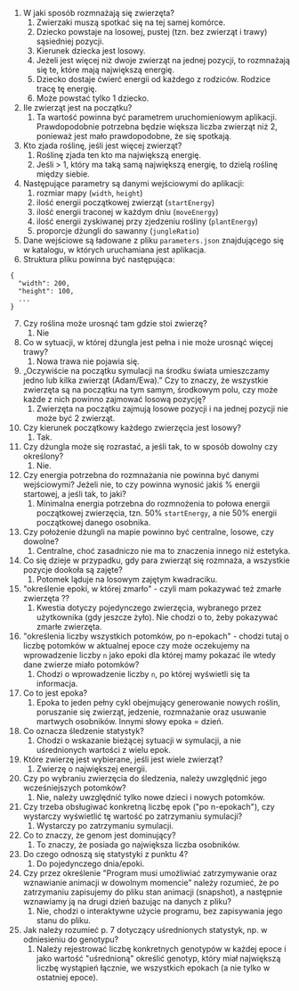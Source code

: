 1. W jaki sposób rozmnażają się zwierzęta?
   1. Zwierzaki muszą spotkać się na tej samej komórce.
   2. Dziecko powstaje na losowej, pustej (tzn. bez zwierząt i trawy) sąsiedniej pozycji.
   3. Kierunek dziecka jest losowy.
   4. Jeżeli jest więcej niż dwoje zwierząt na jednej pozycji, to rozmnażają się te, które mają największą energię.
   5. Dziecko dostaje ćwierć energii od każdego z rodziców. Rodzice tracę tę energię.
   6. Może powstać tylko 1 dziecko. 
2. Ile zwierząt jest na początku?
   1. Ta wartość powinna być parametrem uruchomieniowym aplikacji. Prawdopodobnie potrzebna będzie większa liczba zwierząt
      niż 2, ponieważ jest mało prawdopodobne, że się spotkają.
3. Kto zjada roślinę, jeśli jest więcej zwierząt?
   1. Roślinę zjada ten kto ma największą energię.
   2. Jeśli > 1, który ma taką samą największą energię, to dzielą roślinę między siebie.
4. Następujące parametry są danymi wejściowymi do aplikacji:
   1. rozmiar mapy (`width`, `height`)
   2. ilość energii początkowej zwierząt (`startEnergy`)
   3. ilość energii traconej w każdym dniu (`moveEnergy`)
   4. ilość energii zyskiwanej przy zjedzeniu rośliny (`plantEnergy`)
   4. proporcje dżungli do sawanny (`jungleRatio`)
5. Dane wejściowe są ładowane z pliku `parameters.json` znajdującego się w katalogu, w których uruchamiana jest
   aplikacja.
6. Struktura pliku powinna być następująca:
```
{ 
  "width": 200,
  "height": 100,
  ...
}
```
7. Czy roślina może urosnąć tam gdzie stoi zwierzę?
   1. Nie
8. Co w sytuacji, w której dżungla jest pełna i nie może urosnąć więcej trawy? 
   1. Nowa trawa nie pojawia się.
9. „Oczywiście na początku symulacji na środku świata umieszczamy jedno lub kilka zwierząt (Adam/Ewa).”
   Czy to znaczy, że wszystkie zwierzęta są na początku na tym samym, środkowym polu, czy może każde z nich powinno zajmować 
   losową pozycję?
   1. Zwierzęta na początku zajmują losowe pozycji i na jednej pozycji nie może być 2 zwierząt.
5. Czy kierunek początkowy każdego zwierzęcia jest losowy?
   1. Tak.
6. Czy dżungla może się rozrastać, a jeśli tak, to w sposób dowolny czy określony?
   1. Nie.
7. Czy energia potrzebna do rozmnażania nie powinna być danymi wejściowymi? Jeżeli nie, to czy powinna wynosić jakiś % energii startowej, a jeśli tak, to jaki?
   1. Minimalna energia potrzebna do rozmnożenia to połowa energii początkowej zwierzęcia, 
      tzn. 50% `startEnergy`, a nie 50% energii początkowej danego osobnika.
8. Czy położenie dżungli na mapie powinno być centralne, losowe, czy dowolne?
   1. Centralne, choć zasadniczo nie ma to znaczenia innego niż estetyka. 
9. Co się dzieje w przypadku, gdy para zwierząt się rozmnaża, a wszystkie pozycje dookoła są zajęte?
   1. Potomek ląduje na losowym zajętym kwadraciku.
10. "określenie epoki, w której zmarło" - czyli mam pokazywać też zmarłe zwierzęta ??
    1. Kwestia dotyczy pojedynczego zwierzęcia, wybranego przez użytkownika (gdy jeszcze żyło). Nie chodzi o to, żeby pokazywać zmarłe zwierzęta.
11. "określenia liczby wszystkich potomków, po n-epokach" - chodzi tutaj o liczbę potomków w aktualnej epoce
    czy może oczekujemy na wprowadzenie liczby `n` jako epoki dla której mamy pokazać ile wtedy dane 
    zwierze miało potomków?
    1. Chodzi o wprowadzenie liczby `n`, po której wyświetli się ta informacja.
12. Co to jest epoka?
    1. Epoka to jeden pełny cykl obejmujący generowanie nowych roślin, poruszanie się zwierząt, jedzenie, rozmnażanie
       oraz usuwanie martwych osobników. Innymi słowy epoka = dzień.
13. Co oznacza śledzenie statystyk?
    1. Chodzi o wskazanie bieżącej sytuacji w symulacji, a nie uśrednionych wartości z wielu epok.
14. Które zwierzę jest wybierane, jeśli jest wiele zwierząt?
    1. Zwierzę o największej energii.
15. Czy po wybraniu zwierzęcia do śledzenia, należy uwzględnić jego wcześniejszych potomków?
    1. Nie, należy uwzględnić tylko nowe dzieci i nowych potomków.
16. Czy trzeba obsługiwać konkretną liczbę epok ("po n-epokach"), czy wystarczy wyświetlić tę wartość po zatrzymaniu
    symulacji?
    1. Wystarczy po zatrzymaniu symulacji.
17. Co to znaczy, że genom jest dominujący?
    1. To znaczy, że posiada go największa liczba osobników.
18. Do czego odnoszą się statystyki z punktu 4?
    1. Do pojedynczego dnia/epoki.
19. Czy przez określenie "Program musi umożliwiać zatrzymywanie oraz wznawianie animacji w dowolnym momencie" należy rozumieć, że po zatrzymaniu zapisujemy do pliku stan animacji (snapshot), a następnie wznawiamy ją na drugi dzień bazując na danych z pliku?
    1. Nie, chodzi o interaktywne użycie programu, bez zapisywania jego stanu do pliku.
20. Jak należy rozumieć p. 7 dotyczący uśrednionych statystyk, np. w odniesieniu do genotypu?
    1. Należy rejestrować liczbę konkretnych genotypów w każdej epoce i jako wartość "uśrednioną" określić genotyp, który miał największą liczbę wystąpień
       łącznie, we wszystkich epokach (a nie tylko w ostatniej epoce).

